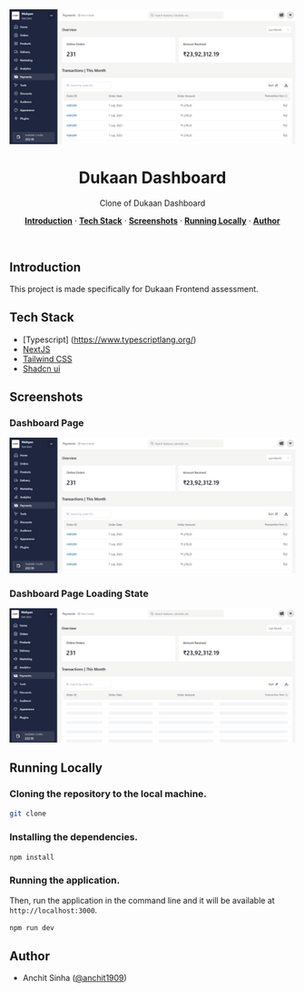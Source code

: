   <img alt="Dukaan Dashboard" src="/public/DashboardPage.png">
    <h1 align="center">Dukaan Dashboard</h1>

<p align="center">
  Clone of Dukaan Dashboard
</p>

<p align="center">
  <a href="#introduction"><strong>Introduction</strong></a> ·
  <a href="#tech-stack"><strong>Tech Stack</strong></a> ·
  <a href="#screenshots"><strong>Screenshots</strong></a> ·
  <a href="#running-locally"><strong>Running Locally</strong></a> ·
  <a href="#author"><strong>Author</strong></a>
</p>
<br/>

## Introduction

This project is made specifically for Dukaan Frontend assessment.

## Tech Stack

- [Typescript] (https://www.typescriptlang.org/)
- [NextJS](https://nextjs.org/)
- [Tailwind CSS](https://tailwindcss.com/)
- [Shadcn ui](https://ui.shadcn.com/)

## Screenshots

### Dashboard Page

<img alt="Home Page" src="/public/DashboardPage.png">

### Dashboard Page Loading State

<img alt="Company Details Page" src="/public/DashboardLoadingState.png">

## Running Locally

### Cloning the repository to the local machine.

```bash
git clone
```

### Installing the dependencies.

```bash
npm install
```

### Running the application.

Then, run the application in the command line and it will be available at `http://localhost:3000`.

```bash
npm run dev
```

## Author

- Anchit Sinha ([@anchit1909](https://twitter.com/anchit1909))
